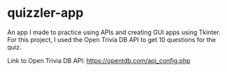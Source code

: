 # quizzler-app

An app I made to practice using APIs and creating GUI apps using Tkinter. For this project, I used the Open Trivia DB API to get 10 questions for the quiz.

Link to Open Trivia DB API: https://opentdb.com/api_config.php
